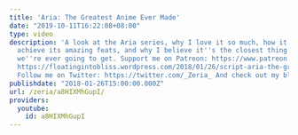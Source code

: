 ```yaml
---
title: 'Aria: The Greatest Anime Ever Made'
date: "2019-10-11T16:22:08+08:00"
type: video
description: 'A look at the Aria series, why I love it so much, how it manages to
  achieve its amazing feats, and why I believe it''s the closest thing to perfect
  we''re ever going to get. Support me on Patreon: https://www.patreon.com/Zeria Transcript:
  https://floatingintobliss.wordpress.com/2018/01/26/script-aria-the-greatest-anime-ever-made/
  Follow me on Twitter: https://twitter.com/_Zeria_ And check out my blog: https://floatingintobliss.wordpress.com/'
publishdate: "2018-01-26T15:00:00.000Z"
url: /zeria/a8HIXMhGupI/
providers:
  youtube:
    id: a8HIXMhGupI
---
```

